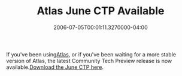﻿---
title: Atlas June CTP Available
date: "2006-07-05T00:01:11.3270000-04:00"
description: If you've been using Atlas, or if you've been waiting for a more
featuredImage: /img/default-post-image.jpg
---

If you've been using[Atlas](http://atlas.asp.net/), or if you've been waiting for a more stable version of Atlas, the latest Community Tech Preview release is now available.[Download the June CTP here](http://www.microsoft.com/downloads/details.aspx?FamilyId=81BF1390-7894-4FF7-B591-1006BD770BC0&displaylang=en).

